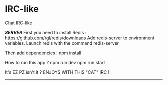# IRC-like
Chat IRC-like

***************SERVER***************
First you need to install Redis :
https://github.com/rgl/redis/downloads
Add redis-server to environment variables.
Launch redis with the command
    redis-server

Then add dependencies :
    npm install

How to run this app ?
    npm run dev
    npm run start

It's EZ PZ isn't it ?
ENJOYS WITH THIS "CAT" IRC !
**************************************

